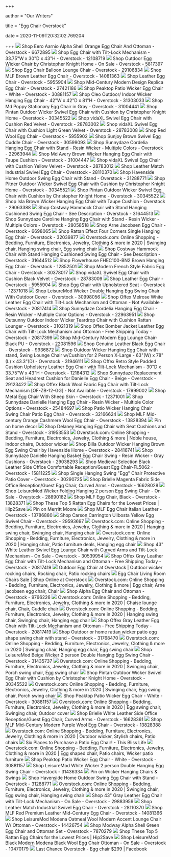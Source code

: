 +++
        
author = "Our Writers"
        
title = "Egg Chair Overstock"
        
date = 2020-11-09T20:32:02.769204
        
+++
[ ![](https://ak1.ostkcdn.com/images/products/6672895/Eero-Aarnio-Alpha-Shell-Orange-Egg-Chair-And-Ottoman-42676c0a-1fba-496e-bdde-0a9c70da5a3e_600.jpg?impolicy=medium)](https://ak1.ostkcdn.com/images/products/6672895/Eero-Aarnio-Alpha-Shell-Orange-Egg-Chair-And-Ottoman-42676c0a-1fba-496e-bdde-0a9c70da5a3e_600.jpg?impolicy=medium) Shop Eero Aarnio Alpha Shell Orange Egg Chair And Ottoman - Overstock -  6672895
[ ![](https://ak1.ostkcdn.com/images/products/12108719/Egg-Chair-with-Tilt-Lock-Mechanism-33.75-W-x-30-D-x-43-H-d0300567-a217-47ee-ae4e-8f69ecc1e0b3_600.jpg?impolicy=medium)](https://ak1.ostkcdn.com/images/products/12108719/Egg-Chair-with-Tilt-Lock-Mechanism-33.75-W-x-30-D-x-43-H-d0300567-a217-47ee-ae4e-8f69ecc1e0b3_600.jpg?impolicy=medium) Shop Egg Chair with Tilt-Lock Mechanism - 33.75"W x 30"D x 43"H - Overstock  - 12108719
[ ![](https://ak1.ostkcdn.com/images/products/5817397/Christopher-Knight-Home-Swinging-Egg-Outdoor-Wicker-Chair-6b45aa2f-d9b2-4c96-b0fc-bcc14d8c6af9.jpg)](https://ak1.ostkcdn.com/images/products/5817397/Christopher-Knight-Home-Swinging-Egg-Outdoor-Wicker-Chair-6b45aa2f-d9b2-4c96-b0fc-bcc14d8c6af9.jpg) Shop Outdoor Egg Wicker Chair by Christopher Knight Home - On Sale -  Overstock - 5817397
[ ![](https://ak1.ostkcdn.com/images/products/29106834/Balloon-Lounge-Chair-f71c595d-5264-47df-9fee-cc16d7208586_600.jpg?impolicy=medium)](https://ak1.ostkcdn.com/images/products/29106834/Balloon-Lounge-Chair-f71c595d-5264-47df-9fee-cc16d7208586_600.jpg?impolicy=medium) Shop Egg Chair Balloon Lounge Chair - Overstock - 29106834
[ ![](https://ak1.ostkcdn.com/images/products/14081363/MLF-Egg-Chair-2c6ae7b8-6744-48f9-89e0-4f933f9a7955_600.jpg?impolicy=medium)](https://ak1.ostkcdn.com/images/products/14081363/MLF-Egg-Chair-2c6ae7b8-6744-48f9-89e0-4f933f9a7955_600.jpg?impolicy=medium) Shop MLF Brown Leather Egg Chair - Overstock - 14081363
[ ![](https://ak1.ostkcdn.com/images/products/5955904/Leather-Egg-Chair-284e2ced-dfca-4540-b7ac-caf65caa2a04_600.jpg?impolicy=medium)](https://ak1.ostkcdn.com/images/products/5955904/Leather-Egg-Chair-284e2ced-dfca-4540-b7ac-caf65caa2a04_600.jpg?impolicy=medium) Shop Leather Egg Chair - Overstock - 5955904
[ ![](https://ak1.ostkcdn.com/images/products/27421186/Mid-Century-Modern-Design-Replica-Egg-Chair-Red-With-Red-Cushion-a57036f7-a144-43db-986d-ba668a7f7864_600.jpg?impolicy=medium)](https://ak1.ostkcdn.com/images/products/27421186/Mid-Century-Modern-Design-Replica-Egg-Chair-Red-With-Red-Cushion-a57036f7-a144-43db-986d-ba668a7f7864_600.jpg?impolicy=medium) Shop Mid-Century Modern Design Replica Egg Chair - Overstock - 27421186
[ ![](https://ak1.ostkcdn.com/images/products/30881157/Peaktop-Wicker-Lounge-Teardrop-Egg-Chair-with-Cushion-White-e1eb0ad3-bb5c-4b35-a23c-8c4a8bddf645_600.jpg?impolicy=medium)](https://ak1.ostkcdn.com/images/products/30881157/Peaktop-Wicker-Lounge-Teardrop-Egg-Chair-with-Cushion-White-e1eb0ad3-bb5c-4b35-a23c-8c4a8bddf645_600.jpg?impolicy=medium) Shop Peaktop Patio Wicker Egg Chair - White - Overstock - 30881157
[ ![](https://ak1.ostkcdn.com/images/products/is/images/direct/2b74bb75fe1beda054408dff00c6f76bf6f6fbea/Cleo-Outdoor--Indoor-Wicker-Hanging-Egg-Chair.jpg?impolicy=medium)](https://ak1.ostkcdn.com/images/products/is/images/direct/2b74bb75fe1beda054408dff00c6f76bf6f6fbea/Cleo-Outdoor--Indoor-Wicker-Hanging-Egg-Chair.jpg?impolicy=medium) Shop Cleo Outdoor/ Indoor Wicker Hanging Egg Chair - 42"W x 42"D x 81"H -  Overstock - 31303033
[ ![](https://ak1.ostkcdn.com/images/products/is/images/direct/bda1701146f67a767f21b02d063107bc73582925/M%C5%8Dd-Poppy-Stationary-Egg-Chair-in-Gray.jpg?impolicy=medium)](https://ak1.ostkcdn.com/images/products/is/images/direct/bda1701146f67a767f21b02d063107bc73582925/M%C5%8Dd-Poppy-Stationary-Egg-Chair-in-Gray.jpg?impolicy=medium) Shop Md Poppy Stationary Egg Chair in Gray - Overstock - 31004441
[ ![](https://ak1.ostkcdn.com/images/products/is/images/direct/a68918ddc747865915d77d53131aeee24286f8f0/Pintan-Outdoor-Wicker-Swivel-Egg-Chair-with-Cushion-by-Christopher-Knight-Home.jpg?impolicy=medium)](https://ak1.ostkcdn.com/images/products/is/images/direct/a68918ddc747865915d77d53131aeee24286f8f0/Pintan-Outdoor-Wicker-Swivel-Egg-Chair-with-Cushion-by-Christopher-Knight-Home.jpg?impolicy=medium) Shop Pintan Outdoor Wicker Swivel Egg Chair with Cushion by Christopher  Knight Home - Overstock - 30345522
[ ![](https://ak1.ostkcdn.com/images/products/is/images/direct/5f2e9e943ae9297b9c7be87ce90e200206b875c1/vidaXL-Swivel-Egg-Chair-with-Cushion-Red-Velvet.jpg?impolicy=medium)](https://ak1.ostkcdn.com/images/products/is/images/direct/5f2e9e943ae9297b9c7be87ce90e200206b875c1/vidaXL-Swivel-Egg-Chair-with-Cushion-Red-Velvet.jpg?impolicy=medium) Shop vidaXL Swivel Egg Chair with Cushion Red Velvet - Overstock - 28783002
[ ![](https://ak1.ostkcdn.com/images/products/is/images/direct/48188a438a887ccb2285233cb12f81198253f1d0/vidaXL-Swivel-Egg-Chair-with-Cushion-Light-Green-Velvet.jpg?impolicy=medium)](https://ak1.ostkcdn.com/images/products/is/images/direct/48188a438a887ccb2285233cb12f81198253f1d0/vidaXL-Swivel-Egg-Chair-with-Cushion-Light-Green-Velvet.jpg?impolicy=medium) Shop vidaXL Swivel Egg Chair with Cushion Light Green Velvet - Overstock -  28783008
[ ![](https://ak1.ostkcdn.com/images/products/5955902/Red-Wool-Egg-Chair-7ef539ea-2c73-40ac-a0d4-9ec2e2f7e8da_600.jpg?impolicy=medium)](https://ak1.ostkcdn.com/images/products/5955902/Red-Wool-Egg-Chair-7ef539ea-2c73-40ac-a0d4-9ec2e2f7e8da_600.jpg?impolicy=medium) Shop Red Wool Egg Chair - Overstock - 5955902
[ ![](https://ak1.ostkcdn.com/images/products/is/images/direct/d80bfb88a92a094b9edfd15753f312484d4d2a55/Sunjoy-Brown-Swivel-Egg-Cuddle-Chair.jpg?impolicy=medium)](https://ak1.ostkcdn.com/images/products/is/images/direct/d80bfb88a92a094b9edfd15753f312484d4d2a55/Sunjoy-Brown-Swivel-Egg-Cuddle-Chair.jpg?impolicy=medium) Shop Sunjoy Brown Swivel Egg Cuddle Chair - Overstock - 30599093
[ ![](https://ak1.ostkcdn.com/images/products/is/images/direct/ef23d7edd0795b4c755e562bb116ffc22528563f/Sunnydaze-Cordelia-Hanging-Egg-Chair-with-Stand---Resin-Wicker---Multiple-Colors.jpg?impolicy=medium)](https://ak1.ostkcdn.com/images/products/is/images/direct/ef23d7edd0795b4c755e562bb116ffc22528563f/Sunnydaze-Cordelia-Hanging-Egg-Chair-with-Stand---Resin-Wicker---Multiple-Colors.jpg?impolicy=medium) Shop Sunnydaze Cordelia Hanging Egg Chair with Stand - Resin Wicker -  Multiple Colors - Overstock - 22963944
[ ![](https://ak1.ostkcdn.com/images/products/is/images/direct/8c3df033efbb4101571c0b3953e2e3f737a6fa70/M%C5%8Dd-Avery-Brown-Wicker-Hanging-Egg-Chair-with-Taupe-Cushion.jpg?impolicy=medium)](https://ak1.ostkcdn.com/images/products/is/images/direct/8c3df033efbb4101571c0b3953e2e3f737a6fa70/M%C5%8Dd-Avery-Brown-Wicker-Hanging-Egg-Chair-with-Taupe-Cushion.jpg?impolicy=medium) Shop Md Avery Brown Wicker Hanging Egg Chair with Taupe Cushion - Overstock  - 31004447
[ ![](https://ak1.ostkcdn.com/images/products/is/images/direct/77313a1569c99e6f88899d6797e157b648cf44cf/vidaXL-Swivel-Egg-Chair-with-Cushion-Yellow-Velvet.jpg?impolicy=medium)](https://ak1.ostkcdn.com/images/products/is/images/direct/77313a1569c99e6f88899d6797e157b648cf44cf/vidaXL-Swivel-Egg-Chair-with-Cushion-Yellow-Velvet.jpg?impolicy=medium) Shop vidaXL Swivel Egg Chair with Cushion Yellow Velvet - Overstock -  28783012
[ ![](https://ak1.ostkcdn.com/images/products/28110370/Leather-Match-Industrial-Swivel-Egg-Chair-b6c68f63-c125-4a48-ab2e-0185fd9fbbf2_600.jpg?impolicy=medium)](https://ak1.ostkcdn.com/images/products/28110370/Leather-Match-Industrial-Swivel-Egg-Chair-b6c68f63-c125-4a48-ab2e-0185fd9fbbf2_600.jpg?impolicy=medium) Shop Leather Match Industrial Swivel Egg Chair - Overstock - 28110370
[ ![](https://ak1.ostkcdn.com/images/products/is/images/direct/8247f4e3954c2d0e39fa8bdc7a461446419d6f84/Havenside-Home-Outdoor-Swing-Egg-Chair-with-Stand.jpg?impolicy=medium)](https://ak1.ostkcdn.com/images/products/is/images/direct/8247f4e3954c2d0e39fa8bdc7a461446419d6f84/Havenside-Home-Outdoor-Swing-Egg-Chair-with-Stand.jpg?impolicy=medium) Shop Havenside Home Outdoor Swing Egg Chair with Stand - Overstock -  31288771
[ ![](https://ak1.ostkcdn.com/images/products/30345521/Pitner-Outdoor-Wicker-Swivel-Egg-Chair-with-Cushion-by-Christopher-Knight-Home-3f070b12-ec79-43f2-93d4-23cdd8282430_600.jpg?impolicy=medium)](https://ak1.ostkcdn.com/images/products/30345521/Pitner-Outdoor-Wicker-Swivel-Egg-Chair-with-Cushion-by-Christopher-Knight-Home-3f070b12-ec79-43f2-93d4-23cdd8282430_600.jpg?impolicy=medium) Shop Pitner Outdoor Wicker Swivel Egg Chair with Cushion by Christopher  Knight Home - Overstock - 30345521
[ ![](https://ak1.ostkcdn.com/images/products/is/images/direct/c2f1cfba3f5b3c72bc8f6a4e87dfedc0c22b7a66/Pintan-Outdoor-Wicker-Swivel-Egg-Chair-with-Cushion-by-Christopher-Knight-Home.jpg?impolicy=medium)](https://ak1.ostkcdn.com/images/products/is/images/direct/c2f1cfba3f5b3c72bc8f6a4e87dfedc0c22b7a66/Pintan-Outdoor-Wicker-Swivel-Egg-Chair-with-Cushion-by-Christopher-Knight-Home.jpg?impolicy=medium) Shop Pintan Outdoor Wicker Swivel Egg Chair with Cushion by Christopher  Knight Home - Overstock - 30345522
[ ![](https://ak1.ostkcdn.com/images/products/29063388/Isla-Brown-Wicker-Hanging-Egg-Chair-with-Taupe-Cushion-d995a85b-db5d-42a5-83b0-4e44bb5c21ec_600.jpg?impolicy=medium)](https://ak1.ostkcdn.com/images/products/29063388/Isla-Brown-Wicker-Hanging-Egg-Chair-with-Taupe-Cushion-d995a85b-db5d-42a5-83b0-4e44bb5c21ec_600.jpg?impolicy=medium) Shop Isla Brown Wicker Hanging Egg Chair with Taupe Cushion - Overstock -  29063388
[ ![](https://ak1.ostkcdn.com/images/products/is/images/direct/99b100e0c589ec2cc2bf35e5631588d18a43e97b/Costway-Hammock-Chair-with-Stand-Hanging-Cushioned-Swing-Egg-Chair.jpg?impolicy=medium)](https://ak1.ostkcdn.com/images/products/is/images/direct/99b100e0c589ec2cc2bf35e5631588d18a43e97b/Costway-Hammock-Chair-with-Stand-Hanging-Cushioned-Swing-Egg-Chair.jpg?impolicy=medium) Shop Costway Hammock Chair with Stand Hanging Cushioned Swing Egg Chair -  See Description - Overstock - 31644513
[ ![](https://ak1.ostkcdn.com/images/products/is/images/direct/48f4cbc40b33e5c47450047af1b354461184d612/Sunnydaze-Caroline-Hanging-Egg-Chair-with-Stand---Resin-Wicker---Multiple-Colors.jpg)](https://ak1.ostkcdn.com/images/products/is/images/direct/48f4cbc40b33e5c47450047af1b354461184d612/Sunnydaze-Caroline-Hanging-Egg-Chair-with-Stand---Resin-Wicker---Multiple-Colors.jpg) Shop Sunnydaze Caroline Hanging Egg Chair with Stand - Resin Wicker -  Multiple Colors - Overstock - 28058518
[ ![](https://ak1.ostkcdn.com/images/products/6698065/Arne-Jacobsen-Oatmeal-Egg-Chair-4e463059-497f-4015-a36f-1253c407bc31_600.jpg?impolicy=medium)](https://ak1.ostkcdn.com/images/products/6698065/Arne-Jacobsen-Oatmeal-Egg-Chair-4e463059-497f-4015-a36f-1253c407bc31_600.jpg?impolicy=medium) Shop Arne Jacobsen Egg Chair - Overstock - 6698065
[ ![](https://ak1.ostkcdn.com/images/products/is/images/direct/637272f6c0d98f57c227bebe328200a18d3c3d23/Rattan-Effect-Four-Corners-Single-Hanging-Egg-Chair.jpg?impolicy=medium)](https://ak1.ostkcdn.com/images/products/is/images/direct/637272f6c0d98f57c227bebe328200a18d3c3d23/Rattan-Effect-Four-Corners-Single-Hanging-Egg-Chair.jpg?impolicy=medium) Shop Rattan Effect Four Corners Single Hanging Egg Chair - Overstock -  32039877
[ ![](https://i.pinimg.com/736x/cc/65/93/cc6593ebc537101b321aebdd19d6750d.jpg)](https://i.pinimg.com/736x/cc/65/93/cc6593ebc537101b321aebdd19d6750d.jpg) Overstock.com: Online Shopping - Bedding, Furniture, Electronics, Jewelry,  Clothing & more in 2020 | Swinging chair, Hanging swing chair, Egg swing  chair
[ ![](https://ak1.ostkcdn.com/images/products/is/images/direct/ae6ffdfb98a89e15c08716904387b41e15232c3f/Costway-Hammock-Chair-with-Stand-Hanging-Cushioned-Swing-Egg-Chair.jpg?impolicy=medium)](https://ak1.ostkcdn.com/images/products/is/images/direct/ae6ffdfb98a89e15c08716904387b41e15232c3f/Costway-Hammock-Chair-with-Stand-Hanging-Cushioned-Swing-Egg-Chair.jpg?impolicy=medium) Shop Costway Hammock Chair with Stand Hanging Cushioned Swing Egg Chair -  See Description - Overstock - 31644512
[ ![](https://ak1.ostkcdn.com/images/products/12852501/Flowerhouse-FHEC100-BN2-Brown-Hanging-Egg-Chair-d8739737-cbf7-49ad-8170-f8ce05d82e05_600.jpg?impolicy=medium)](https://ak1.ostkcdn.com/images/products/12852501/Flowerhouse-FHEC100-BN2-Brown-Hanging-Egg-Chair-d8739737-cbf7-49ad-8170-f8ce05d82e05_600.jpg?impolicy=medium) Shop Flowerhouse FHEC100-BN2 Brown Hanging Egg Chair - Overstock - 12852501
[ ![](https://ak1.ostkcdn.com/images/products/30378017/Modern-French-Style-Fabric-Egg-Chair-0e598b88-215f-42d2-b5c3-73e2a206c777.jpg)](https://ak1.ostkcdn.com/images/products/30378017/Modern-French-Style-Fabric-Egg-Chair-0e598b88-215f-42d2-b5c3-73e2a206c777.jpg) Shop Modern French Style Fabric Egg Chair - Overstock - 30378017
[ ![](https://ak1.ostkcdn.com/images/products/is/images/direct/ebbc74ea226e80c72386060f5a37ed714c1fd8b7/vidaXL-Swivel-Egg-Chair-with-Cushion-Black-Velvet.jpg?impolicy=medium)](https://ak1.ostkcdn.com/images/products/is/images/direct/ebbc74ea226e80c72386060f5a37ed714c1fd8b7/vidaXL-Swivel-Egg-Chair-with-Cushion-Black-Velvet.jpg?impolicy=medium) Shop vidaXL Swivel Egg Chair with Cushion Black Velvet - Overstock -  28783009
[ ![](https://ak1.ostkcdn.com/images/products/5955904/Leather-Egg-Chair-26bc70b5-5401-4299-a496-9985ad97ad02_600.jpg?impolicy=medium)](https://ak1.ostkcdn.com/images/products/5955904/Leather-Egg-Chair-26bc70b5-5401-4299-a496-9985ad97ad02_600.jpg?impolicy=medium) Shop Leather Egg Chair - Overstock - 5955904
[ ![](https://ak1.ostkcdn.com/images/products/12371018/Egg-Chair-1432c4f2-b785-4fbe-8e69-eed6e137d6ab_600.jpg?impolicy=medium)](https://ak1.ostkcdn.com/images/products/12371018/Egg-Chair-1432c4f2-b785-4fbe-8e69-eed6e137d6ab_600.jpg?impolicy=medium) Shop Egg Chair with Upholstered Seat - Overstock - 12371018
[ ![](https://ak1.ostkcdn.com/images/products/30998056/LeisureMod-Wicker-Double-Hanging-Egg-Swing-Chair-With-Outdoor-Cover-4c9e025f-02c0-4cb7-ae62-1fac8f60e5f2_600.jpg?impolicy=medium)](https://ak1.ostkcdn.com/images/products/30998056/LeisureMod-Wicker-Double-Hanging-Egg-Swing-Chair-With-Outdoor-Cover-4c9e025f-02c0-4cb7-ae62-1fac8f60e5f2_600.jpg?impolicy=medium) Shop LeisureMod Wicker Double Hanging Egg Swing Chair With Outdoor Cover -  Overstock - 30998056
[ ![](https://ak1.ostkcdn.com/images/products/is/images/direct/a4f394c573cf574a489013baa050647a62735df8/Offex-Melrose-White-Leather-Egg-Chair-with-Tilt-Lock-Mechanism-and-Ottoman.jpg?impolicy=medium)](https://ak1.ostkcdn.com/images/products/is/images/direct/a4f394c573cf574a489013baa050647a62735df8/Offex-Melrose-White-Leather-Egg-Chair-with-Tilt-Lock-Mechanism-and-Ottoman.jpg?impolicy=medium) Shop Offex Melrose White Leather Egg Chair with Tilt-Lock Mechanism and  Ottoman - Not Available - Overstock - 20817414
[ ![](https://ak1.ostkcdn.com/images/products/is/images/direct/79a5ffb0ff89256b5a798017d5e647d67e47607b/Sunnydaze-Cordelia-Hanging-Egg-Chair---Resin-Wicker---Multiple-Color-Options.jpg?impolicy=medium)](https://ak1.ostkcdn.com/images/products/is/images/direct/79a5ffb0ff89256b5a798017d5e647d67e47607b/Sunnydaze-Cordelia-Hanging-Egg-Chair---Resin-Wicker---Multiple-Color-Options.jpg?impolicy=medium) Shop Sunnydaze Cordelia Hanging Egg Chair - Resin Wicker - Multiple Color  Options - Overstock - 22963951
[ ![](https://ak1.ostkcdn.com/images/products/is/images/direct/dbcba1cfdfcc8647c5321746a6e62cc6ac8d07e1/Outsunny-Outdoor-Indoor-Wicker-Teardrop-Chair-with-Cushion-Rattan-Lounger.jpg?impolicy=medium)](https://ak1.ostkcdn.com/images/products/is/images/direct/dbcba1cfdfcc8647c5321746a6e62cc6ac8d07e1/Outsunny-Outdoor-Indoor-Wicker-Teardrop-Chair-with-Cushion-Rattan-Lounger.jpg?impolicy=medium) Shop Outsunny Outdoor Indoor Wicker Teardrop Chair with Cushion Rattan  Lounger - Overstock - 31021319
[ ![](https://ak1.ostkcdn.com/images/products/is/images/direct/490a4b904e90546e7774f873668ccb977656b51b/Offex-Bomber-Jacket-Leather-Egg-Chair-with-Tilt-Lock-Mechanism-and-Ottoman.jpg?impolicy=medium)](https://ak1.ostkcdn.com/images/products/is/images/direct/490a4b904e90546e7774f873668ccb977656b51b/Offex-Bomber-Jacket-Leather-Egg-Chair-with-Tilt-Lock-Mechanism-and-Ottoman.jpg?impolicy=medium) Shop Offex Bomber Jacket Leather Egg Chair with Tilt-Lock Mechanism and  Ottoman - Free Shipping Today - Overstock - 20817399
[ ![](https://ak1.ostkcdn.com/images/products/22081596/Mid-Century-Modern-Egg-Lounge-Chair-Black-PU-6f131852-2c12-4f7d-8ead-c12da708e56d_600.jpg?impolicy=medium)](https://ak1.ostkcdn.com/images/products/22081596/Mid-Century-Modern-Egg-Lounge-Chair-Black-PU-6f131852-2c12-4f7d-8ead-c12da708e56d_600.jpg?impolicy=medium) Shop Mid-Century Modern Egg Lounge Chair- Black PU - Overstock - 22081596
[ ![](https://ak1.ostkcdn.com/images/products/9936872/Egg-Chair-Black-Leather-f6a0287a-f137-43ee-8d78-e8f9b42de59d_600.jpg?impolicy=medium)](https://ak1.ostkcdn.com/images/products/9936872/Egg-Chair-Black-Leather-f6a0287a-f137-43ee-8d78-e8f9b42de59d_600.jpg?impolicy=medium) Shop Genuine Leather Black Egg Chair - Overstock - 9936872
[ ![](https://ak1.ostkcdn.com/images/products/is/images/direct/83888cf278a79fc77944cc6d3e40169f36a67100/Outdoor-Wicker-Hanging-Egg-Chair-with-stand%2C-Swing-Lounge-Chair-w-Cushion-for-2-Person-X-Large.jpg?impolicy=medium)](https://ak1.ostkcdn.com/images/products/is/images/direct/83888cf278a79fc77944cc6d3e40169f36a67100/Outdoor-Wicker-Hanging-Egg-Chair-with-stand%2C-Swing-Lounge-Chair-w-Cushion-for-2-Person-X-Large.jpg?impolicy=medium) Shop Outdoor Wicker Hanging Egg Chair with stand, Swing Lounge Chair  w/Cushion for 2 Person X-Large - 63"(W) x 78"(L) x 43.3"(D) - Overstock -  31946111
[ ![](https://ak1.ostkcdn.com/images/products/12184312/Offex-Retro-Style-Padded-Cushion-Upholstery-Leather-Egg-Chair-with-Tilt-Lock-Mechanism-21a8b3ba-3744-4e6a-a906-d3f7457d9dcf_600.jpg?impolicy=medium)](https://ak1.ostkcdn.com/images/products/12184312/Offex-Retro-Style-Padded-Cushion-Upholstery-Leather-Egg-Chair-with-Tilt-Lock-Mechanism-21a8b3ba-3744-4e6a-a906-d3f7457d9dcf_600.jpg?impolicy=medium) Shop Offex Retro Style Padded Cushion Upholstery Leather Egg Chair with  Tilt-Lock Mechanism - 30"D x 33.75"W x 43"H - Overstock - 12184312
[ ![](https://ak1.ostkcdn.com/images/products/is/images/direct/15ba421ff82b6c9e8157d2677011c0509bcd0aac/Sunnydaze-Replacement-Seat-and-Headrest-Cushion-for-Danielle-Egg-Chair---Beige.jpg?impolicy=medium)](https://ak1.ostkcdn.com/images/products/is/images/direct/15ba421ff82b6c9e8157d2677011c0509bcd0aac/Sunnydaze-Replacement-Seat-and-Headrest-Cushion-for-Danielle-Egg-Chair---Beige.jpg?impolicy=medium) Shop Sunnydaze Replacement Seat and Headrest Cushion for Danielle Egg Chair  - Beige - Overstock - 29123422
[ ![](https://ak1.ostkcdn.com/images/products/is/images/direct/cacb45e14aa8bb5844a7b41f829c313a711c4941/Offex-Black-Wool-Fabric-Egg-Chair-with-Tilt-Lock-Mechanism-%5BOF-ZB-12-GG%5D.jpg?impolicy=medium)](https://ak1.ostkcdn.com/images/products/is/images/direct/cacb45e14aa8bb5844a7b41f829c313a711c4941/Offex-Black-Wool-Fabric-Egg-Chair-with-Tilt-Lock-Mechanism-%5BOF-ZB-12-GG%5D.jpg?impolicy=medium) Shop Offex Black Wool Fabric Egg Chair with Tilt-Lock Mechanism  [OF-ZB-12-GG] - Not Available - Overstock - 17999002
[ ![](https://ak1.ostkcdn.com/images/products/12371001/Egg-Chair-With-sheep-skin-0579b304-c893-4a2b-a071-5107c6fa2612_600.jpg?impolicy=medium)](https://ak1.ostkcdn.com/images/products/12371001/Egg-Chair-With-sheep-skin-0579b304-c893-4a2b-a071-5107c6fa2612_600.jpg?impolicy=medium) Shop Metal Egg Chair With Sheep Skin - Overstock - 12371001
[ ![](https://ak1.ostkcdn.com/images/products/is/images/direct/5afa4a880cb78076b70b74421ba32cedc5e733b1/Sunnydaze-Danielle-Hanging-Egg-Chair---Resin-Wicker---Multiple-Color-Options.jpg?impolicy=medium)](https://ak1.ostkcdn.com/images/products/is/images/direct/5afa4a880cb78076b70b74421ba32cedc5e733b1/Sunnydaze-Danielle-Hanging-Egg-Chair---Resin-Wicker---Multiple-Color-Options.jpg?impolicy=medium) Shop Sunnydaze Danielle Hanging Egg Chair - Resin Wicker - Multiple Color  Options - Overstock - 25484697
[ ![](https://ak1.ostkcdn.com/images/products/is/images/direct/d4a03ca58886482c4942e916baddecee522ec7d0/Patio-Wicker-Hanging-Chair-Swing-Chair-Patio-Egg-Chair.jpg?impolicy=medium)](https://ak1.ostkcdn.com/images/products/is/images/direct/d4a03ca58886482c4942e916baddecee522ec7d0/Patio-Wicker-Hanging-Chair-Swing-Chair-Patio-Egg-Chair.jpg?impolicy=medium) Shop Patio Wicker Hanging Chair Swing Chair Patio Egg Chair - Overstock -  32166624
[ ![](https://ak1.ostkcdn.com/images/products/13828394/MLF-Egg-Chair-Orange-4e85fd26-0549-4dcd-94b7-c7a56328bb88_600.jpg?impolicy=medium)](https://ak1.ostkcdn.com/images/products/13828394/MLF-Egg-Chair-Orange-4e85fd26-0549-4dcd-94b7-c7a56328bb88_600.jpg?impolicy=medium) Shop MLF Mid-century Orange Cashmere Wool Egg Chair - Overstock - 13828394
[ ![](https://i.pinimg.com/736x/2e/09/d6/2e09d6d41c6830ffa3d15afefe201ae5.jpg)](https://i.pinimg.com/736x/2e/09/d6/2e09d6d41c6830ffa3d15afefe201ae5.jpg) Pin on home decor
[ ![](https://ak1.ostkcdn.com/images/products/is/images/direct/83176d7ceff6eb86b3104f65edcf7a59cde85173/Delaney-Hanging-Egg-Chair-with-Seat-Cushions-and-Stand.jpg?impolicy=medium)](https://ak1.ostkcdn.com/images/products/is/images/direct/83176d7ceff6eb86b3104f65edcf7a59cde85173/Delaney-Hanging-Egg-Chair-with-Seat-Cushions-and-Stand.jpg?impolicy=medium) Shop Delaney Hanging Egg Chair with Seat Cushions and Stand - Overstock -  31953553
[ ![](https://i.pinimg.com/originals/91/70/6a/91706ab61bde6c8812f48f7db3fbb34b.png)](https://i.pinimg.com/originals/91/70/6a/91706ab61bde6c8812f48f7db3fbb34b.png) Overstock.com: Online Shopping - Bedding, Furniture, Electronics, Jewelry,  Clothing & more | Noble house, Indoor chairs, Outdoor wicker
[ ![](https://ak1.ostkcdn.com/images/products/28416741/LeisureMod-Indoor-Outdoor-Wicker-Hanging-Egg-Swing-Chair-in-Brown-N-A-cbb5764e-0c58-4c72-9d25-f36bd6e9bad3_600.jpg?impolicy=medium)](https://ak1.ostkcdn.com/images/products/28416741/LeisureMod-Indoor-Outdoor-Wicker-Hanging-Egg-Swing-Chair-in-Brown-N-A-cbb5764e-0c58-4c72-9d25-f36bd6e9bad3_600.jpg?impolicy=medium) Shop Billa Outdoor Wicker Hanging Brown Egg Swing Chair by Havenside Home -  Overstock - 28416741
[ ![](https://ak1.ostkcdn.com/images/products/is/images/direct/f9361e49fca6e48372ef28be66bd0897f4598636/Sunnydaze-Danielle-Hanging-Basket-Egg-Chair---Resin-Wicker---Gray-Cushions.jpg?impolicy=medium)](https://ak1.ostkcdn.com/images/products/is/images/direct/f9361e49fca6e48372ef28be66bd0897f4598636/Sunnydaze-Danielle-Hanging-Basket-Egg-Chair---Resin-Wicker---Gray-Cushions.jpg?impolicy=medium) Shop Sunnydaze Danielle Hanging Basket Egg Chair Swing - Resin Wicker -  Gray Cushions - Overstock - 29038293
[ ![](https://ak1.ostkcdn.com/images/products/is/images/direct/73da26afae5d2fba7f3124005f9f504a5a771bdd/Medieval-Selection-Black-Leather-Side-Office-Reception-Egg-Chair-FL5062.jpg?impolicy=medium)](https://ak1.ostkcdn.com/images/products/is/images/direct/73da26afae5d2fba7f3124005f9f504a5a771bdd/Medieval-Selection-Black-Leather-Side-Office-Reception-Egg-Chair-FL5062.jpg?impolicy=medium) Shop Medieval Selection Black Leather Side Office Comfortable  Reception/Guest Egg Chair-FL5062 - Overstock - 15811225
[ ![](https://ak1.ostkcdn.com/images/products/30290725/Single-Hanging-Swing-Egg-Chair-Protective-Patio-Cover-3c59d9eb-0b8d-4154-b6de-4f1e32a052b7_600.jpg?impolicy=medium)](https://ak1.ostkcdn.com/images/products/30290725/Single-Hanging-Swing-Egg-Chair-Protective-Patio-Cover-3c59d9eb-0b8d-4154-b6de-4f1e32a052b7_600.jpg?impolicy=medium) Shop Single Hanging Swing "Egg" Chair Protective Patio Cover - Overstock -  30290725
[ ![](https://ak1.ostkcdn.com/images/products/is/images/direct/e56b6c95abb7ee2a621c484565b2788f8cead673/Radisson-Magenta-Fabric-Side-Office-Reception-Guest-Egg-Chair%2C-Curved-Arms.jpg?impolicy=medium)](https://ak1.ostkcdn.com/images/products/is/images/direct/e56b6c95abb7ee2a621c484565b2788f8cead673/Radisson-Magenta-Fabric-Side-Office-Reception-Guest-Egg-Chair%2C-Curved-Arms.jpg?impolicy=medium) Shop Brielle Magenta Fabric Side Office Reception/Guest Egg Chair, Curved  Arms - Overstock - 16628028
[ ![](https://ak1.ostkcdn.com/images/products/28890182/LeisureMod-Wicker-Folding-Hanging-2-person-Egg-Swing-Chair-N-A-db54977c-c5e6-4b87-9240-6545886c85fa_600.jpg?impolicy=medium)](https://ak1.ostkcdn.com/images/products/28890182/LeisureMod-Wicker-Folding-Hanging-2-person-Egg-Swing-Chair-N-A-db54977c-c5e6-4b87-9240-6545886c85fa_600.jpg?impolicy=medium) Shop LeisureMod Wicker Folding Hanging 2 person Egg Swing Chair - On Sale -  Overstock - 28890182
[ ![](https://ak1.ostkcdn.com/images/products/13828371/MLF-Egg-Chair-Black-76df7dac-0f8e-41a3-b7cd-c735edfb9cb6_600.jpg?impolicy=medium)](https://ak1.ostkcdn.com/images/products/13828371/MLF-Egg-Chair-Black-76df7dac-0f8e-41a3-b7cd-c735edfb9cb6_600.jpg?impolicy=medium) Shop MLF Egg Chair, Black - Overstock - 13828371
[ ![](https://hip2save.com/wp-content/uploads/2020/05/Sonoma-Egg-Chair.jpg?resize=1024%2C1024&strip=all)](https://hip2save.com/wp-content/uploads/2020/05/Sonoma-Egg-Chair.jpg?resize=1024%2C1024&strip=all) Shop These Top 5 Rattan Egg Chairs for the Lowest Prices | Hip2Save
[ ![](https://i.pinimg.com/originals/7e/60/2a/7e602ad77067330d61c8ab1902acdf2f.png)](https://i.pinimg.com/originals/7e/60/2a/7e602ad77067330d61c8ab1902acdf2f.png) Pin on Merritt Moore
[ ![](https://ak1.ostkcdn.com/images/products/13786880/Egg-Chair-5-Colors-408b76fd-c5e5-49f8-b49a-661f3f95f1a2_600.jpg?impolicy=medium)](https://ak1.ostkcdn.com/images/products/13786880/Egg-Chair-5-Colors-408b76fd-c5e5-49f8-b49a-661f3f95f1a2_600.jpg?impolicy=medium) Shop MLF Egg Chair Italian Leather - Overstock - 13786880
[ ![](https://ak1.ostkcdn.com/images/products/29593697/Wembley-Egg-Swivel-Chair-In-Orange-ce45f8d0-3ab1-4244-9a28-864c154a94bc_600.jpg?impolicy=medium)](https://ak1.ostkcdn.com/images/products/29593697/Wembley-Egg-Swivel-Chair-In-Orange-ce45f8d0-3ab1-4244-9a28-864c154a94bc_600.jpg?impolicy=medium) Shop Carson Carrington Ullbosta Yellow Egg Swivel Chair - Overstock -  29593697
[ ![](https://i.pinimg.com/736x/a4/b6/bc/a4b6bc462922450d50534eb3c6658bd0.jpg)](https://i.pinimg.com/736x/a4/b6/bc/a4b6bc462922450d50534eb3c6658bd0.jpg) Overstock.com: Online Shopping - Bedding, Furniture, Electronics, Jewelry,  Clothing & more in 2020 | Hanging swing chair, Swinging chair, Hanging chair
[ ![](https://i.pinimg.com/736x/ef/ce/a3/efcea397ce190686ff8ab8043abf7259.jpg)](https://i.pinimg.com/736x/ef/ce/a3/efcea397ce190686ff8ab8043abf7259.jpg) Overstock.com: Online Shopping - Bedding, Furniture, Electronics, Jewelry,  Clothing & more in 2020 | Hanging chair, Patio furniture deals, Hanging egg  chair
[ ![](https://ak1.ostkcdn.com/images/products/is/images/direct/752a7cc71ff4c1cd320e874fc251729c5b1522e3/43%E2%80%9D-White-Leather-Swivel-Egg-Lounge-Chair-with-Curved-Arms-and-Tilt-Lock-Mechanism.jpg?impolicy=medium)](https://ak1.ostkcdn.com/images/products/is/images/direct/752a7cc71ff4c1cd320e874fc251729c5b1522e3/43%E2%80%9D-White-Leather-Swivel-Egg-Lounge-Chair-with-Curved-Arms-and-Tilt-Lock-Mechanism.jpg?impolicy=medium) Shop 43" White Leather Swivel Egg Lounge Chair with Curved Arms and  Tilt-Lock Mechanism - On Sale - Overstock - 30539954
[ ![](https://ak1.ostkcdn.com/images/products/is/images/direct/2b78e9291a4f384729c485607ce1914a2a7514a2/Offex-Gray-Leather-Egg-Chair-with-Tilt-Lock-Mechanism-and-Ottoman.jpg?impolicy=medium)](https://ak1.ostkcdn.com/images/products/is/images/direct/2b78e9291a4f384729c485607ce1914a2a7514a2/Offex-Gray-Leather-Egg-Chair-with-Tilt-Lock-Mechanism-and-Ottoman.jpg?impolicy=medium) Shop Offex Gray Leather Egg Chair with Tilt-Lock Mechanism and Ottoman -  Free Shipping Today - Overstock - 20817419
[ ![](https://i.pinimg.com/474x/bc/56/a7/bc56a7fe2f671dcd00b97484148810d8.jpg)](https://i.pinimg.com/474x/bc/56/a7/bc56a7fe2f671dcd00b97484148810d8.jpg) Outdoor Egg Chair at Overstock | Outdoor wicker rocking chairs, Rocking  chair, Patio rocking chairs
[ ![](https://ak1.ostkcdn.com/images/products/11721880/Gia-Hand-Woven-Rattan-Chair-by-Kosas-Home-fe06a330-90d3-44d0-afe0-17bbfdf08075_1000.jpg?imwidth=400&impolicy=medium)](https://ak1.ostkcdn.com/images/products/11721880/Gia-Hand-Woven-Rattan-Chair-by-Kosas-Home-fe06a330-90d3-44d0-afe0-17bbfdf08075_1000.jpg?imwidth=400&impolicy=medium) Egg Chair Living Room Chairs Sale | Shop Online at Overstock
[ ![](https://i.pinimg.com/originals/b3/30/24/b33024ff50bdd6d135e1248fc70df817.jpg)](https://i.pinimg.com/originals/b3/30/24/b33024ff50bdd6d135e1248fc70df817.jpg) Overstock.com: Online Shopping - Bedding, Furniture, Electronics, Jewelry,  Clothing & more | Egg chair, Arne jacobsen egg chair, Chair
[ ![](https://ak1.ostkcdn.com/images/products/9766226/ALPHA-EGG-CHAIR-AND-OTTOMAN-35809463-0107-40bd-89f1-028ed588bf2d_600.jpg?impolicy=medium)](https://ak1.ostkcdn.com/images/products/9766226/ALPHA-EGG-CHAIR-AND-OTTOMAN-35809463-0107-40bd-89f1-028ed588bf2d_600.jpg?impolicy=medium) Shop Alpha Egg Chair and Ottoman - Overstock - 9766226
[ ![](https://i.pinimg.com/originals/78/7c/30/787c302944987e10289f15cb84be985e.png)](https://i.pinimg.com/originals/78/7c/30/787c302944987e10289f15cb84be985e.png) Overstock.com: Online Shopping - Bedding, Furniture, Electronics, Jewelry,  Clothing & more in 2020 | Chaise lounge chair, Chair, Cuddle chair
[ ![](https://i.pinimg.com/originals/b8/b2/a6/b8b2a6db36b541ec62aa2ab1b15610e2.png)](https://i.pinimg.com/originals/b8/b2/a6/b8b2a6db36b541ec62aa2ab1b15610e2.png) Overstock.com: Online Shopping - Bedding, Furniture, Electronics, Jewelry,  Clothing & more in 2020 | Hanging swing chair, Swinging chair, Hanging egg  chair
[ ![](https://ak1.ostkcdn.com/images/products/is/images/direct/134b5be248bfe16ea52a7fedada19d5402f77ede/Offex-Gray-Leather-Egg-Chair-with-Tilt-Lock-Mechanism-and-Ottoman.jpg?impolicy=medium)](https://ak1.ostkcdn.com/images/products/is/images/direct/134b5be248bfe16ea52a7fedada19d5402f77ede/Offex-Gray-Leather-Egg-Chair-with-Tilt-Lock-Mechanism-and-Ottoman.jpg?impolicy=medium) Shop Offex Gray Leather Egg Chair with Tilt-Lock Mechanism and Ottoman -  Free Shipping Today - Overstock - 20817419
[ ![](https://ak1.ostkcdn.com/images/products/is/images/direct/3e83d5d48431cafc63eaadcc786f9138fde5e832/Ourdoor-or-home-rattan-wicker-patio-egg-shape-swing-chair-with-stand.jpg?impolicy=medium)](https://ak1.ostkcdn.com/images/products/is/images/direct/3e83d5d48431cafc63eaadcc786f9138fde5e832/Ourdoor-or-home-rattan-wicker-patio-egg-shape-swing-chair-with-stand.jpg?impolicy=medium) Shop Outdoor or home rattan wicker patio egg shape swing chair with stand -  Overstock - 31768470
[ ![](https://i.pinimg.com/736x/ab/d7/d4/abd7d4c0643588ff17064f57ca966d62.jpg)](https://i.pinimg.com/736x/ab/d7/d4/abd7d4c0643588ff17064f57ca966d62.jpg) Overstock.com: Online Shopping - Bedding, Furniture, Electronics, Jewelry,  Clothing & more in 2020 | Swinging chair, Hanging egg chair, Egg swing chair
[ ![](https://ak1.ostkcdn.com/images/products/is/images/direct/8a94866cdbe4e0e64858d9863592576ff2fcf3ca/LeisureMod-Beige-Wicker-2-person-Double-Hanging-Egg-Swing-Chair.jpg?impolicy=medium)](https://ak1.ostkcdn.com/images/products/is/images/direct/8a94866cdbe4e0e64858d9863592576ff2fcf3ca/LeisureMod-Beige-Wicker-2-person-Double-Hanging-Egg-Swing-Chair.jpg?impolicy=medium) Shop LeisureMod Beige Wicker 2 person Double Hanging Egg Swing Chair -  Overstock - 31435737
[ ![](https://i.pinimg.com/736x/78/b9/f4/78b9f414adb470a5c18369c7d4bb37ac.jpg)](https://i.pinimg.com/736x/78/b9/f4/78b9f414adb470a5c18369c7d4bb37ac.jpg) Overstock.com: Online Shopping - Bedding, Furniture, Electronics, Jewelry,  Clothing & more in 2020 | Swinging chair, Porch swing chair, Egg swing chair
[ ![](https://ak1.ostkcdn.com/images/products/is/images/direct/da5b79607dab89d02be6871f934a5d6f37ede8e8/Pintan-Outdoor-Wicker-Swivel-Egg-Chair-with-Cushion-by-Christopher-Knight-Home.jpg?impolicy=medium)](https://ak1.ostkcdn.com/images/products/is/images/direct/da5b79607dab89d02be6871f934a5d6f37ede8e8/Pintan-Outdoor-Wicker-Swivel-Egg-Chair-with-Cushion-by-Christopher-Knight-Home.jpg?impolicy=medium) Shop Pintan Outdoor Wicker Swivel Egg Chair with Cushion by Christopher  Knight Home - Overstock - 30345522
[ ![](https://i.pinimg.com/originals/cc/50/e9/cc50e9f8420b0db0b46d6bad7afb44ce.png)](https://i.pinimg.com/originals/cc/50/e9/cc50e9f8420b0db0b46d6bad7afb44ce.png) Overstock.com: Online Shopping - Bedding, Furniture, Electronics, Jewelry,  Clothing & more in 2020 | Swinging chair, Egg swing chair, Porch swing chair
[ ![](https://ak1.ostkcdn.com/images/products/30881157/Peaktop-Wicker-Lounge-Teardrop-Egg-Chair-with-Cushion-White-d2a9b146-5908-4f94-8e2d-0beac9e0035d_600.jpg?impolicy=medium)](https://ak1.ostkcdn.com/images/products/30881157/Peaktop-Wicker-Lounge-Teardrop-Egg-Chair-with-Cushion-White-d2a9b146-5908-4f94-8e2d-0beac9e0035d_600.jpg?impolicy=medium) Shop Peaktop Patio Wicker Egg Chair - White - Overstock - 30881157
[ ![](https://i.pinimg.com/474x/38/be/e2/38bee271a8437ef2e1176288d976807e.jpg)](https://i.pinimg.com/474x/38/be/e2/38bee271a8437ef2e1176288d976807e.jpg) Overstock.com: Online Shopping - Bedding, Furniture, Electronics, Jewelry,  Clothing & more in 2020 | Egg swing chair, Swinging chair, Outdoor cover
[ ![](https://ak1.ostkcdn.com/images/products/is/images/direct/62ce50d20ffc99a3d7da7575ddd891ca9dc2d1e9/Radisson-White-Leather-Side-Office-Reception-Guest-Egg-Chair%2C-Curved-Arms.jpg?impolicy=medium)](https://ak1.ostkcdn.com/images/products/is/images/direct/62ce50d20ffc99a3d7da7575ddd891ca9dc2d1e9/Radisson-White-Leather-Side-Office-Reception-Guest-Egg-Chair%2C-Curved-Arms.jpg?impolicy=medium) Shop Brielle White Leather Side Office Reception/Guest Egg Chair, Curved  Arms - Overstock - 16628361
[ ![](https://ak1.ostkcdn.com/images/products/13828388/MLF-Egg-Chair-Purple-1eca7434-7d09-448a-b798-d9bac0c7a5f1_600.jpg?impolicy=medium)](https://ak1.ostkcdn.com/images/products/13828388/MLF-Egg-Chair-Purple-1eca7434-7d09-448a-b798-d9bac0c7a5f1_600.jpg?impolicy=medium) Shop MLF Mid-Century Modern Purple Wool Egg Chair - Overstock - 13828388
[ ![](https://i.pinimg.com/736x/2a/fe/27/2afe27569c94156d07fe64bacfb706cd.jpg)](https://i.pinimg.com/736x/2a/fe/27/2afe27569c94156d07fe64bacfb706cd.jpg) Overstock.com: Online Shopping - Bedding, Furniture, Electronics, Jewelry,  Clothing & more in 2020 | Outdoor wicker, Stylish chairs, Patio chairs
[ ![](https://thisblisslife.com/wp-content/uploads/2020/05/Screen-Shot-2020-05-24-at-8.06.42-PM-735x779.png)](https://thisblisslife.com/wp-content/uploads/2020/05/Screen-Shot-2020-05-24-at-8.06.42-PM-735x779.png) Six Places to Purchase a Patio Egg Chair! - This Bliss Life
[ ![](https://i.pinimg.com/474x/a0/8f/a9/a08fa9e4d96fb9e0638b781883c69b2b.jpg)](https://i.pinimg.com/474x/a0/8f/a9/a08fa9e4d96fb9e0638b781883c69b2b.jpg) Overstock.com: Online Shopping - Bedding, Furniture, Electronics, Jewelry,  Clothing & more in 2020 | Egg shaped chair, Patio chairs, Wicker patio  furniture
[ ![](https://ak1.ostkcdn.com/images/products/30881157/Peaktop-Wicker-Lounge-Teardrop-Egg-Chair-with-Cushion-White-98022e12-75f5-4d9d-a002-da700291d12a_600.jpg?impolicy=medium)](https://ak1.ostkcdn.com/images/products/30881157/Peaktop-Wicker-Lounge-Teardrop-Egg-Chair-with-Cushion-White-98022e12-75f5-4d9d-a002-da700291d12a_600.jpg?impolicy=medium) Shop Peaktop Patio Wicker Egg Chair - White - Overstock - 30881157
[ ![](https://ak1.ostkcdn.com/images/products/is/images/direct/ca6b5d20573bf784fe77c742b8af101096970a57/LeisureMod-White-Wicker-2-person-Double-Hanging-Egg-Swing-Chair.jpg?impolicy=medium)](https://ak1.ostkcdn.com/images/products/is/images/direct/ca6b5d20573bf784fe77c742b8af101096970a57/LeisureMod-White-Wicker-2-person-Double-Hanging-Egg-Swing-Chair.jpg?impolicy=medium) Shop LeisureMod White Wicker 2 person Double Hanging Egg Swing Chair -  Overstock - 31436334
[ ![](https://i.pinimg.com/originals/54/4f/c1/544fc141950a4ed104921a1479dcdf0b.jpg)](https://i.pinimg.com/originals/54/4f/c1/544fc141950a4ed104921a1479dcdf0b.jpg) Pin on Wicker Hanging Chairs & Swings
[ ![](https://ak1.ostkcdn.com/images/products/is/images/direct/5fab496686206f4c7e55431454333cd092405ec2/Havenside-Home-Outdoor-Swing-Egg-Chair-with-Stand.jpg?impolicy=medium)](https://ak1.ostkcdn.com/images/products/is/images/direct/5fab496686206f4c7e55431454333cd092405ec2/Havenside-Home-Outdoor-Swing-Egg-Chair-with-Stand.jpg?impolicy=medium) Shop Havenside Home Outdoor Swing Egg Chair with Stand - Overstock -  31288771
[ ![](https://i.pinimg.com/474x/2a/c9/6f/2ac96ffd0d1bb132298d1529d43a5aed.jpg)](https://i.pinimg.com/474x/2a/c9/6f/2ac96ffd0d1bb132298d1529d43a5aed.jpg) Overstock.com: Online Shopping - Bedding, Furniture, Electronics, Jewelry,  Clothing & more in 2020 | Swinging chair, Egg swing chair, Hanging swing  chair
[ ![](https://ak1.ostkcdn.com/images/products/is/images/direct/16518ca62eeacf51b5085febcbb91a08fc46cf45/43%22-Gray-Leather-Egg-Chair-with-Tilt-Lock-Mechanism.jpg?impolicy=medium)](https://ak1.ostkcdn.com/images/products/is/images/direct/16518ca62eeacf51b5085febcbb91a08fc46cf45/43%22-Gray-Leather-Egg-Chair-with-Tilt-Lock-Mechanism.jpg?impolicy=medium) Shop 43" Gray Leather Egg Chair with Tilt-Lock Mechanism - On Sale -  Overstock - 29883959
[ ![](https://ak1.ostkcdn.com/images/products/28110370/Leather-Match-Industrial-Swivel-Egg-Chair-5ef03d45-d9fb-4e2b-adee-a06b8e5e9e63_600.jpg?impolicy=medium)](https://ak1.ostkcdn.com/images/products/28110370/Leather-Match-Industrial-Swivel-Egg-Chair-5ef03d45-d9fb-4e2b-adee-a06b8e5e9e63_600.jpg?impolicy=medium) Shop Leather Match Industrial Swivel Egg Chair - Overstock - 28110370
[ ![](https://ak1.ostkcdn.com/images/products/14081366/MLF-Egg-Chair-538845f3-e0a2-4f88-be79-506f4fca29d4_600.jpg?impolicy=medium)](https://ak1.ostkcdn.com/images/products/14081366/MLF-Egg-Chair-538845f3-e0a2-4f88-be79-506f4fca29d4_600.jpg?impolicy=medium) Shop MLF Red Premium Leather Mid-Century Egg Chair - Overstock - 14081366
[ ![](https://ak1.ostkcdn.com/images/products/14426754/LeisureMod-Arne-Jacobsen-Style-Egg-Chair-Ottoman-c1b3fed0-f9ca-4ebe-bc26-b7b28d7cb406_600.jpg?impolicy=medium)](https://ak1.ostkcdn.com/images/products/14426754/LeisureMod-Arne-Jacobsen-Style-Egg-Chair-Ottoman-c1b3fed0-f9ca-4ebe-bc26-b7b28d7cb406_600.jpg?impolicy=medium) Shop LeisureMod Modena Oatmeal Wool Modern Accent Lounge Chair W/ Ottoman -  Overstock - 14426754
[ ![](https://ak1.ostkcdn.com/images/products/7870279/Modway-Alpha-Shell-Green-Egg-Chair-and-Ottoman-Set-7976b15b-46e4-4184-9e67-052eb9dbf9d5_600.jpg?impolicy=medium)](https://ak1.ostkcdn.com/images/products/7870279/Modway-Alpha-Shell-Green-Egg-Chair-and-Ottoman-Set-7976b15b-46e4-4184-9e67-052eb9dbf9d5_600.jpg?impolicy=medium) Shop Modway Alpha Shell Green Egg Chair and Ottoman Set - Overstock -  7870279
[ ![](https://hip2save.com/wp-content/uploads/2019/06/overstock-layla-chair.jpg?resize=1024%2C995&strip=all)](https://hip2save.com/wp-content/uploads/2019/06/overstock-layla-chair.jpg?resize=1024%2C995&strip=all) Shop These Top 5 Rattan Egg Chairs for the Lowest Prices | Hip2Save
[ ![](https://ak1.ostkcdn.com/images/products/10470179/Black-Modern-Modena-Wool-Ottoman-04d4e745-6cb1-4550-ab5a-927bc88405d5_600.jpg?impolicy=medium)](https://ak1.ostkcdn.com/images/products/10470179/Black-Modern-Modena-Wool-Ottoman-04d4e745-6cb1-4550-ab5a-927bc88405d5_600.jpg?impolicy=medium) Shop LeisureMod Black Modern Modena Black Wool Egg Chair Ottoman - On Sale  - Overstock - 10470179
[ ![](https://lookaside.fbsbx.com/lookaside/crawler/media/?media_id=2611684869080811)](https://lookaside.fbsbx.com/lookaside/crawler/media/?media_id=2611684869080811) Last Chance Overstock - Egg chair $299 | Facebook
